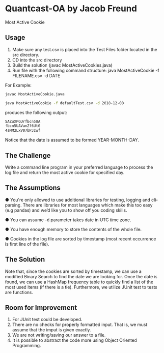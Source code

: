 # Quantcast-OA by Jacob Freund
Most Active Cookie

## Usage

1.  Make sure any test.csv is placed into the Test Files folder located in the src directory.
2.  CD into the src directory
3.  Build the solution (javac MostActiveCookies.java)
4.  Run file with the following command structure: java MostActiveCookie -f FILENAME.csv -d DATE

For Example:

```bash
javac MostActiveCookie.java
```


```bash
java MostActiveCookie -f defaultTest.csv -d 2018-12-08
```

produces the following output:
```bash
SAZuXPGUrfbcn5UA
fbcn5UAVanZf6UtG
4sMM2LxV07bPJzwf
```

Notice that the date is assumed to be formed YEAR-MONTH-DAY.
    

## The Challenge

Write a command line program in your preferred language to process the log file and return the most active cookie for specified day.

## The Assumptions

● You're only allowed to use additional libraries for testing, logging and cli-parsing. There are libraries for most languages which make this too easy (e.g pandas) and we’d like you to show off you coding skills.

● You can assume -d parameter takes date in UTC time zone.

● You have enough memory to store the contents of the whole file.

● Cookies in the log file are sorted by timestamp (most recent occurrence is first line of the file).

## The Solution

Note that, since the cookies are sorted by timestamp, we can use a modified Binary Search to find the date we are looking for.  Once the date is found, we can use a HashMap frequency table to quickly find a list of the most used items (if there is a tie).  Furthermore, we utilize JUnit test to tests are functions.

## Room for Improvement

1.  For JUnit test could be developed.
2.  There are no checks for properly formatted input.  That is, we must assume that the imput is given exactly.
3.  We are not writing/saving our answer to a file.
4.  It is possible to abstract the code more using Object Oriented Programming.
